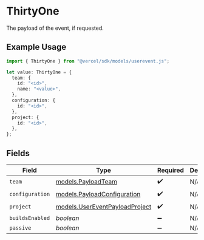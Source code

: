 # ThirtyOne

The payload of the event, if requested.

## Example Usage

```typescript
import { ThirtyOne } from "@vercel/sdk/models/userevent.js";

let value: ThirtyOne = {
  team: {
    id: "<id>",
    name: "<value>",
  },
  configuration: {
    id: "<id>",
  },
  project: {
    id: "<id>",
  },
};
```

## Fields

| Field                                                                  | Type                                                                   | Required                                                               | Description                                                            |
| ---------------------------------------------------------------------- | ---------------------------------------------------------------------- | ---------------------------------------------------------------------- | ---------------------------------------------------------------------- |
| `team`                                                                 | [models.PayloadTeam](../models/payloadteam.md)                         | :heavy_check_mark:                                                     | N/A                                                                    |
| `configuration`                                                        | [models.PayloadConfiguration](../models/payloadconfiguration.md)       | :heavy_check_mark:                                                     | N/A                                                                    |
| `project`                                                              | [models.UserEventPayloadProject](../models/usereventpayloadproject.md) | :heavy_check_mark:                                                     | N/A                                                                    |
| `buildsEnabled`                                                        | *boolean*                                                              | :heavy_minus_sign:                                                     | N/A                                                                    |
| `passive`                                                              | *boolean*                                                              | :heavy_minus_sign:                                                     | N/A                                                                    |